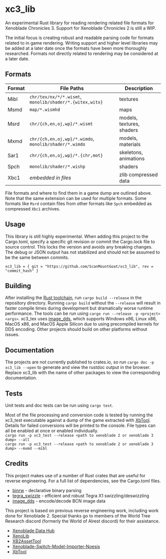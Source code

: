 # xc3_lib
An experimental Rust library for reading rendering related file formats for Xenoblade Chronicles 3. Support for Xenoblade Chronicles 2 is still a WIP.

The initial focus is creating robust and readable parsing code for formats related to in game rendering. Writing support and higher level libraries may be added at a later date once the formats have been more thoroughly researched. Formats not directly related to rendering may be considered at a later date.

## Formats

| Format | File Paths | Description |
| --- | --- | --- |
| Mibl | `chr/tex/nx/*/*.wismt`, `monolib/shader/*.{witex,witx}` | textures |
| Msmd | `map/*.wismhd` | maps |
| Msrd | `chr/{ch,en,oj,wp}/*.wismt` | models, textures, shaders |
| Mxmd | `chr/{ch,en,oj,wp}/*.wimdo`, `monolib/shader/*.wimdo` | models, materials |
| Sar1 | `chr/{ch,en,oj,wp}/*.{chr,mot}` | skeletons, animations |
| Spch | `monolib/shader/*.wishp` | shaders |
| Xbc1 | *embedded in files* | zlib compressed data |

File formats and where to find them in a game dump are outlined above. Note that the same extension can be used for multiple formats. Some formats like `Msrd` contain files from other formats like `Spch` embedded as compressed `Xbc1` archives.

## Usage
This library is still highly experimental. When adding this project to the Cargo.toml, specify a specific git revision or commit the Cargo.lock file to source control. This locks the version and avoids any breaking changes. The debug or JSON output has not stabilized and should not be assumed to be the same between commits.

`xc3_lib = { git = "https://github.com/ScanMountGoat/xc3_lib", rev = "commit_hash" }`  

## Building
After installing the [Rust toolchain](https://www.rust-lang.org/tools/install), run `cargo build --release` in the repository directory.
Running `cargo build` without the `--release` will result in faster compile times during development but dramatically worse runtime performance. The tools can be run using `cargo run --release -p <project> <args>`. xc3_tex uses [image_dds](https://github.com/ScanMountGoat/image_dds), which supports Windows x86, Linux x86, MacOS x86, and MacOS Apple Silicon due to using precompiled kernels for DDS encoding. Other projects should build on other platforms without issues.

## Documentation
The projects are not currently published to crates.io, so run `cargo doc -p xc3_lib --open` to generate and view the rustdoc output in the browser. Replace xc3_lib with the name of other packages to view the corresponding documentation.

## Tests
Unit tests and doc tests can be run using `cargo test`. 

Most of the file processing and conversion code is tested by running the xc3_test executable against a dump of the game extracted with [XbTool](https://github.com/AlexCSDev/XbTool/releases). Details for failed conversions will be printed to the console. File types can all be enabled at once or enabled individually.  
`cargo run -p xc3_test --release <path to xenoblade 2 or xenoblade 3 dump> --all`  
`cargo run -p xc3_test --release <path to xenoblade 2 or xenoblade 3 dump> --mxmd --mibl`

## Credits
This project makes use of a number of Rust crates that are useful for reverse engineering. For a full list of dependencies, see the Cargo.toml files.
* [binrw](https://github.com/jam1garner/binrw) - declarative binary parsing
* [tegra_swizzle](https://github.com/ScanMountGoat/tegra_swizzle) - efficient and robust Tegra X1 swizzling/deswizzling
* [image_dds](https://github.com/ScanMountGoat/image_dds) - encode/decode BCN image data

This project is based on previous reverse engineering work, including work done for Xenoblade 2.
Special thanks go to members of the World Tree Research discord (formerly the World of Alrest discord) for their assistance.
* [Xenoblade Data Hub](https://xenobladedata.github.io/)
* [XenoLib](https://github.com/PredatorCZ/XenoLib)
* [XB2AssetTool](https://github.com/BlockBuilder57/XB2AssetTool)
* [Xenoblade-Switch-Model-Importer-Noesis](https://github.com/Turk645/Xenoblade-Switch-Model-Importer-Noesis)
* [XbTool](https://github.com/AlexCSDev/XbTool)
